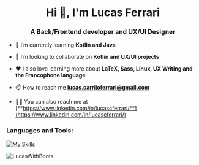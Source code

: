 <h1 align="center">Hi 👋, I'm Lucas Ferrari</h1>
<h3 align="center">A Back/Frontend developer and UX/UI Designer</h3>

- 🌱 I’m currently learning **Kotlin and Java**

- 👯 I’m looking to collaborate on **Kotlin and UX/UI projects**

- ❤️ I also love learning more about **LaTeX, Sass, Linux, UX Writing and the Francophone language**

- 📫 How to reach me **lucas.carrijoferrari@gmail.com**

- 👨‍💻 You can also reach me at [**https://www.linkedin.com/in/lucascferrari/**](https://www.linkedin.com/in/lucascferrari/)

<h3 align="left">Languages and Tools:</h3>

[![My Skills](https://skillicons.dev/icons?i=latex,kotlin,php,docker,ts,js,sass,figma)](https://skillicons.dev)

<p><img align="left" src="https://github-readme-stats.vercel.app/api/top-langs?username=LucasWithBoots&show_icons=true&locale=en&layout=compact" alt="LucasWithBoots" /></p>

